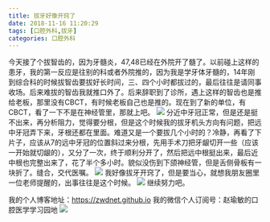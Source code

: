 ```yaml
---
title: 拔牙好像开窍了
date: 2018-11-16 11:20:29
tags: [口腔外科,拔牙]
categories: 口腔外科
---
```

今天接了个拔智齿的，因为牙髓炎，47,48已经在外院开了髓了。以前碰上这样的患牙，我的第一反应是往别的科或者外院推的，因为我是学牙体牙髓的，14年刚到综合科的时候拔智齿要拔好长时间，三、四个小时都拔过的，最后往往是请同事收场。后来难拔的智齿我就推口外了。后来辞职到了诊所，遇上这样的智齿也是推给老板，那里没有CBCT，有时候老板自己也是推的。现在到了新的单位，有CBCT，看了一下不是在神经管里，那就上吧。
![](https://zymblog-1258069789.cos.ap-chengdu.myqcloud.com/blog0004-byhxkql/01.jpg)
分近中牙冠正常，但是还是挺不出来，再分析阻力，觉得要分根，但是这个时候我的拔牙机头方向有问题，把远中牙冠弄下来，牙根还都在里面。难道又是一个要拔几个小时的？冷静，再看了下片子，应该从7的远中牙冠的位置斜过来分根，先用手术刀把牙龈切开一些（应该一开始就切龈的），又分了一次，终于顺利分开了，然后把远中根挺出来，最后近中根也完整出来了，花了半个多小时。貌似没伤到下颌神经管，但是舌侧骨板有一块折了。缝合，交代医嘱。
![](https://zymblog-1258069789.cos.ap-chengdu.myqcloud.com/blog0004-byhxkql/02.jpg)
我好像拔牙开窍了，但是要当心，就想我朋友圈里一位老师提醒的，出事往往是这个时候。
![](https://zymblog-1258069789.cos.ap-chengdu.myqcloud.com/blog0004-byhxkql/03.jpg)
继续努力吧。

我的个人博客地址：https://zwdnet.github.io
我的微信个人订阅号：赵瑜敏的口腔医学学习园地
![](https://zymblog-1258069789.cos.ap-chengdu.myqcloud.com/other/wx.jpg)